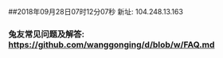 ##2018年09月28日07时12分07秒 新址: 104.248.13.163
### 兔友常见问题及解答: https://github.com/wanggonging/d/blob/w/FAQ.md
